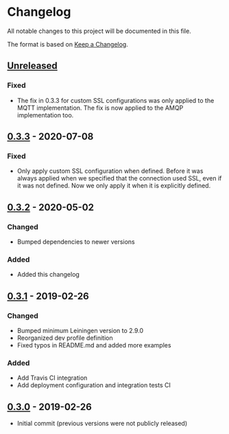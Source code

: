 # Changelog
All notable changes to this project will be documented in this file.

The format is based on [Keep a Changelog](http://keepachangelog.com/en/1.0.0/).

## [Unreleased]
### Fixed
- The fix in 0.3.3 for custom SSL configurations was only applied to the MQTT implementation. The fix is now applied to the AMQP implementation too.

## [0.3.3] - 2020-07-08
### Fixed
- Only apply custom SSL configuration when defined. Before it was always applied when we specified that the connection used SSL, even if it was not defined. Now we only apply it when it is explicitly defined.

## [0.3.2] - 2020-05-02
### Changed
- Bumped dependencies to newer versions

### Added
- Added this changelog

## [0.3.1] - 2019-02-26
### Changed
- Bumped minimum Leiningen version to 2.9.0
- Reorganized dev profile definition
- Fixed typos in README.md and added more examples

### Added
- Add Travis CI integration
- Add deployment configuration and integration tests CI 

## [0.3.0] - 2019-02-26
- Initial commit (previous versions were not publicly released)

[UNRELEASED]: https://github.com/magnetcoop/pubsub/compare/v0.3.3...HEAD
[0.3.3]: https://github.com/magnetcoop/pubsub/compare/v0.3.2...v0.3.3
[0.3.2]: https://github.com/magnetcoop/pubsub/compare/v0.3.1...v0.3.2
[0.3.1]: https://github.com/magnetcoop/pubsub/compare/v0.3.0...v0.3.1
[0.3.0]: https://github.com/magnetcoop/pubsub/releases/tag/v0.3.0
